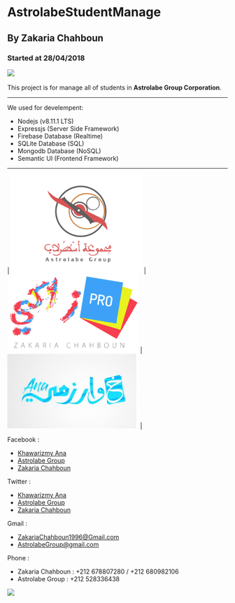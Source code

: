 # AstrolabeStudentManage
## By Zakaria Chahboun
### Started at 28/04/2018


<img src='https://raw.githubusercontent.com/zakaria-chahboun/ZakiQtProjects/master/IMAGE1.png'/>


This project is for manage all of students in **Astrolabe Group Corporation**.

-------------------------------------

We used for develempent:
- Nodejs (v8.11.1 LTS)
- Expressjs (Server Side Framework)
- Firebase Database (Realtime)
- SQLite Database (SQL)
- Mongodb Database (NoSQL)
- Semantic UI (Frontend Framework)

-------------------------------------


| <img src='https://raw.githubusercontent.com/zakaria-chahboun/AstrolabeStudentManage/master/public/images/Logos/Logo%20-%20ASTROLABE%20GROUP.PNG' width='300px'/> |
 <img src='https://raw.githubusercontent.com/zakaria-chahboun/AstrolabeStudentManage/master/public/images/Logos/Logo%20-%20ZAKI%20PRO.PNG' width='300px'/> |
 <img src='https://raw.githubusercontent.com/zakaria-chahboun/AstrolabeStudentManage/master/public/images/Logos/Logo%20-%20KhawarizmyAna.jpg' width='300px'/> |

Facebook :
- <a href='https://www.facebook.com/KhawarizmyAna'>Khawarizmy Ana</a>
- <a href='https://www.facebook.com/AstrolabeGroup/'>Astrolabe Group</a>
- <a href='https://www.facebook.com/zakaria.chahboun.2018'>Zakaria Chahboun</a>

Twitter :
- <a href='https://twitter.com/KhawarizmyAna'>Khawarizmy Ana</a>
- <a href='https://twitter.com/AstrolabeGroup'>Astrolabe Group</a>
- <a href='https://twitter.com/Zaki_Chahboun'>Zakaria Chahboun</a>

Gmail :
- ZakariaChahboun1996@Gmail.com
- AstrolabeGroup@gmail.com

Phone :
- Zakaria Chahboun : +212 678807280 / +212 680982106
- Astrolabe Group : +212 528336438


<img src='https://raw.githubusercontent.com/zakaria-chahboun/ZakiQtProjects/master/IMAGE2.png'/>